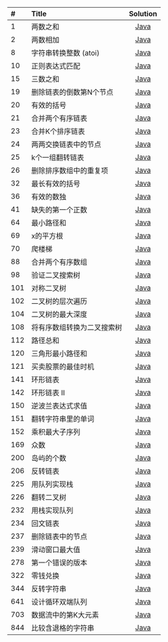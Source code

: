 | #  | Title | Solution |
| :----- | :--------  | :---------: |
| 1 | 两数之和 | [Java]() |
| 2 | 两数相加 | [Java](https://github.com/A11Might/SomePracticeCode/blob/master/leetCode/AddTwoNumbers.java) |
| 8 | 字符串转换整数 (atoi) | [Java]() |
| 10 | 正则表达式匹配 | [Java](https://github.com/A11Might/SomePracticeCode/blob/master/leetCode/RegularExpressionMatching.java) |
| 15 | 三数之和 | [Java](https://github.com/A11Might/SomePracticeCode/blob/master/leetCode/ThreeSum.java) |
| 19 | 删除链表的倒数第N个节点 | [Java](https://github.com/A11Might/SomePracticeCode/blob/master/leetCode/RemoveNthNodeFromEndOfList.java) |
| 20 | 有效的括号 | [Java](https://github.com/A11Might/SomePracticeCode/blob/master/leetCode/ValidParentheses.java) |
| 21 | 合并两个有序链表 | [Java](https://github.com/A11Might/SomePracticeCode/blob/master/leetCode/MergeTwoSortedLists.java) |
| 23 | 合并K个排序链表 | [Java](https://github.com/A11Might/SomePracticeCode/blob/master/leetCode/MergekSortedLists.java) |
| 24 | 两两交换链表中的节点 | [Java](https://github.com/A11Might/SomePracticeCode/blob/master/leetCode/SwapNodesInPairs.java) |
| 25 | k个一组翻转链表 | [Java](https://github.com/A11Might/SomePracticeCode/blob/master/leetCode/ReverseNodesInGroup.java) |
| 26 | 删除排序数组中的重复项 | [Java](https://github.com/A11Might/SomePracticeCode/blob/master/leetCode/RemoveDuplicatesFromSortedArray.java) |
| 32 | 最长有效的括号 | [Java](https://github.com/A11Might/SomePracticeCode/blob/master/leetCode/LongestValidParentheses.java) |
| 36 | 有效的数独 | [Java](https://github.com/A11Might/SomePracticeCode/blob/master/leetCode/ValidSudoku.jav) |
| 41 | 缺失的第一个正数 | [Java](https://github.com/A11Might/SomePracticeCode/blob/master/leetCode/FirstMissingPositive.java) |
| 64 | 最小路径和 | [Java](https://github.com/A11Might/SomePracticeCode/blob/master/leetCode/MinimumPathSum.java) |
| 69 | x的平方根 | [Java](https://github.com/A11Might/SomePracticeCode/blob/master/leetCode/MySqurt.java) |
| 70 | 爬楼梯 | [Java](https://github.com/A11Might/SomePracticeCode/blob/master/leetCode/ClimbingStairs.java) |
| 88 | 合并两个有序数组 | [Java](https://github.com/A11Might/SomePracticeCode/blob/master/leetCode/MergeSortedArray.java) |
| 98 | 验证二叉搜索树 | [Java](https://github.com/A11Might/SomePracticeCode/blob/master/leetCode/ValidateBinarySearchTree.java) |
| 101 | 对称二叉树 | [Java](https://github.com/A11Might/SomePracticeCode/blob/master/leetCode/SymmetricTree.java) |
| 102 | 二叉树的层次遍历 | [Java](https://github.com/A11Might/SomePracticeCode/blob/master/leetCode/BinaryTreeLevelOrderTraversal.java) |
| 104 | 二叉树的最大深度 | [Java](https://github.com/A11Might/SomePracticeCode/blob/master/leetCode/MaximumDepthofBinaryTree.java) |
| 108 | 将有序数组转换为二叉搜索树 | [Java](https://github.com/A11Might/SomePracticeCode/blob/master/leetCode/ConvertSortedArrayToBinarySearchTree.java) |
| 112 | 路径总和 | [Java](https://github.com/A11Might/SomePracticeCode/blob/master/leetCode/PathSum.java) |
| 120 | 三角形最小路径和 | [Java](https://github.com/A11Might/SomePracticeCode/blob/master/leetCode/Triangle.java) |
| 121 | 买卖股票的最佳时机 | [Java](https://github.com/A11Might/SomePracticeCode/blob/master/leetCode/BestTimetoBuyandSellStock.java) |
| 141 | 环形链表 | [Java](https://github.com/A11Might/SomePracticeCode/blob/master/leetCode/LinkedListCycle.java) |
| 142 | 环形链表 II | [Java](https://github.com/A11Might/SomePracticeCode/blob/master/leetCode/LinkedListCycleII.java) |
| 150 | 逆波兰表达式求值 | [Java](https://github.com/A11Might/SomePracticeCode/blob/master/leetCode/EvaluateReversePolishNotatio.java) |
| 151 | 翻转字符串里的单词 | [Java](https://github.com/A11Might/SomePracticeCode/blob/master/leetCode/ReverseWordsinaString.java) |
| 152 | 乘积最大子序列 | [Java](https://github.com/A11Might/SomePracticeCode/blob/master/leetCode/MaximumProductSubarray.java) |
| 169 | 众数 | [Java](https://github.com/A11Might/SomePracticeCode/blob/master/leetCode/MajorityElement.java) |
| 200 | 岛屿的个数 | [Java](https://github.com/A11Might/SomePracticeCode/blob/master/leetCode/NumberofIslands.java) |
| 206 | 反转链表 | [Java](https://github.com/A11Might/SomePracticeCode/blob/master/leetCode/ReverseLinkedList.java) |
| 225 | 用队列实现栈 | [Java](https://github.com/A11Might/SomePracticeCode/blob/master/leetCode/ImplementStackUsingQueues.java) |
| 226 | 翻转二叉树 | [Java](https://github.com/A11Might/SomePracticeCode/blob/master/leetCode/InvertBinaryTree.java) |
| 232 | 用栈实现队列 | [Java](https://github.com/A11Might/SomePracticeCode/blob/master/leetCode/ImplementQueueUsingStacks.java) |
| 234 | 回文链表 | [Java](https://github.com/A11Might/SomePracticeCode/blob/master/leetCode/PalindromeLinkedList.java) |
| 237 | 删除链表中的节点 | [Java](https://github.com/A11Might/SomePracticeCode/blob/master/leetCode/DeleteNodeInALinkedList.java) |
| 239 | 滑动窗口最大值 | [Java](https://github.com/A11Might/SomePracticeCode/blob/master/leetCode/MaxSlidingWindow.java) |
| 278 | 第一个错误的版本 | [Java](https://github.com/A11Might/SomePracticeCode/blob/master/leetCode/FirstBadVersion.java) |
| 322 | 零钱兑换 | [Java](https://github.com/A11Might/SomePracticeCode/blob/master/leetCode/CionChange.java) |
| 344 | 反转字符串 | [Java](https://github.com/A11Might/SomePracticeCode/blob/master/leetCode/ReverseString.java) |
| 641 | 设计循环双端队列 | [Java](https://github.com/A11Might/SomePracticeCode/blob/master/leetCode/DesignCircularDeque.java) |
| 703 | 数据流中的第K大元素 | [Java](https://github.com/A11Might/SomePracticeCode/blob/master/leetCode/KthLargestElementInAStream.java) |
| 844 | 比较含退格的字符串 | [Java](https://github.com/A11Might/SomePracticeCode/blob/master/leetCode/BackspaceStringCompare.java) |


